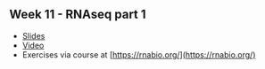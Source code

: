 Week 11 - RNAseq part 1
---
- [Slides](RNASeq_part1.pdf)
- [Video](https://wustl.box.com/s/hxfhpcuggo2wstscqeyvgd0vu2ide3qf)
- Exercises via course at [https://rnabio.org/](https://rnabio.org/)
